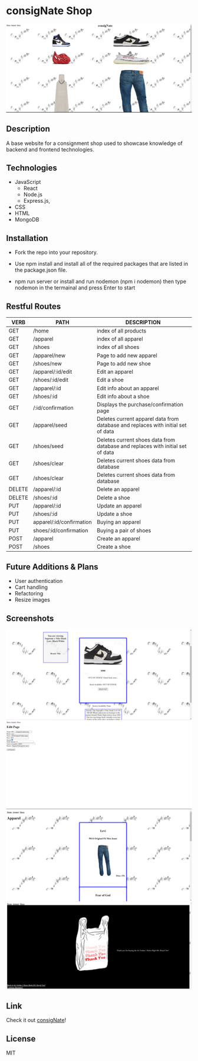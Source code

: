# consigNate Shop

![Index Page](public/images/home_page.JPG)

## Description

A base website for a consignment shop used to showcase knowledge of backend and frontend technologies.

## Technologies 

- JavaScript
  - React 
  - Node.js
  - Express.js, 
- CSS
- HTML
- MongoDB


## Installation

- Fork the repo into your repository.

- Use npm install and install all of the required packages that are listed in the package.json file.
- npm run server or install and run nodemon (npm i nodemon) then type nodemon in the termainal and press Enter to start

## Restful Routes

|   VERB | PATH | DESCRIPTION
| ------------- | ------------- | ------------ |
| GET | /home | index of all products
| GET | /apparel | index of all apparel
| GET | /shoes | index of all shoes
| GET | /apparel/new | Page to add new apparel
| GET | /shoes/new | Page to add new shoe
| GET | /apparel/:id/edit | Edit an apparel
| GET | /shoes/:id/edit | Edit a shoe
| GET | /apparel/:id | Edit info about an apparel
| GET | /shoes/:id | Edit info about a shoe
| GET | /:id/confirmation | Displays the purchase/confirmation page
| GET | /apparel/seed | Deletes current apparel data from database and replaces with initial set of data 
| GET | /shoes/seed | Deletes current shoes data from database and replaces with initial set of data 
| GET | /shoes/clear | Deletes current shoes data from database
| GET | /shoes/clear | Deletes current shoes data from database
| DELETE | /apparel/:id | Delete an apparel 
| DELETE | /shoes/:id | Delete a shoe
| PUT | /apparel/:id | Update an apparel
| PUT | /shoes/:id | Update a shoe
| PUT | apparel/:id/confirmation | Buying an apparel
| PUT | shoes/:id/confirmation | Buying a pair of shoes
| POST | /apparel | Create an apparel
| POST | /shoes| Create a shoe


## Future Additions & Plans

- User authentication
- Cart handling
- Refactoring
- Resize images

## Screenshots

![Show Page](public/images/show_page.JPG)
![Edit Page](public/images/edit_page.JPG)
![Apparel Index](public/images/apparel_index.JPG)
![Confirmation Page](public/images/confirm_page.JPG)


## Link
Check it out [consigNate](https://ncrawfordconsignate.cyclic.app/ "Not Working..")!


## License

MIT